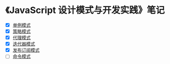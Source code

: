 # 《JavaScript 设计模式与开发实践》笔记

- [x] [单例模式](https://github.com/wangming-0215/notes/blob/master/JavaScript设计模式与开发实践/单例模式.md)
- [x] [策略模式](https://github.com/wangming-0215/notes/blob/master/JavaScript设计模式与开发实践/策略模式.md)
- [x] [代理模式](https://github.com/wangming-0215/notes/blob/master/JavaScript设计模式与开发实践/代理模式.md)
- [x] [迭代器模式](https://github.com/wangming-0215/notes/blob/master/JavaScript设计模式与开发实践/迭代器模式.md)
- [x] [发布订阅模式](https://github.com/wangming-0215/notes/blob/master/JavaScript设计模式与开发实践/发布订阅模式.md)
- [ ] [命令模式](https://github.com/wangming-0215/notes/blob/master/JavaScript设计模式与开发实践/命令模式.md)